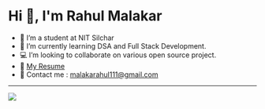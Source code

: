 
<h1 >Hi 👋, I'm Rahul Malakar</h1>

- 🔭 I’m a student at NIT Silchar
- 🌱 I’m currently learning DSA and Full Stack Development.
- 💻 I’m looking to collaborate on various open source project.
- 📃 [My Resume](https://drive.google.com/file/d/1H-7JJUvOpsTqnbf6BaQhGKmZPBuF-gAO/view?usp=drive_link)
- 📧 Contact me :  malakarahul111@gmail.com

---
[![](https://visitcount.itsvg.in/api?id=rahulmalakar42&icon=8&color=5)](https://visitcount.itsvg.in)





